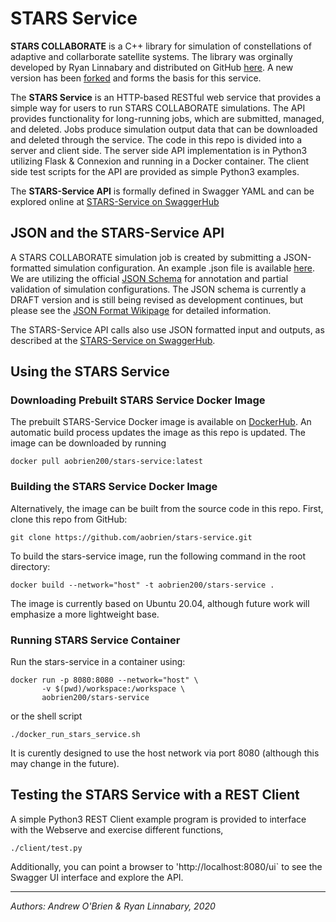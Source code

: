 # STARS Service 

**STARS COLLABORATE** is a C++ library for simulation of constellations of adaptive and collarborate satellite systems.  The library was orginally developed by Ryan Linnabary and distributed on GitHub [here](https://github.com/linnabary/collaborate).  A new version has been [forked](https://github.com/aobrien/stars-collaborate) and forms the basis for this service.  

The **STARS Service** is an HTTP-based RESTful web service that provides a simple way for users to run STARS COLLABORATE simulations.  The API provides functionality for long-running jobs, which are submitted, managed, and deleted.  Jobs produce simulation output data that can be downloaded and deleted through the service.  The code in this repo is divided into a server and client side.  The server side API implementation is in Python3 utilizing Flask & Connexion and running in a Docker container.  The client side test scripts for the API are provided as simple Python3 examples.  

The **STARS-Service API** is formally defined in Swagger YAML and can be explored online at [STARS-Service on SwaggerHub](https://app.swaggerhub.com/apis/aobrien/STARS-Service)

## JSON and the STARS-Service API

A STARS COLLABORATE simulation job is created by submitting a JSON-formatted simulation configuration. An example .json file is available [here](https://github.com/aobrien/stars-service/blob/master/json/example.json).  We are utilizing the official [JSON Schema](https://json-schema.org) for annotation and partial validation of simulation configurations.  The JSON schema is currently a DRAFT version and is still being revised as development continues, but please see the [JSON Format Wikipage](https://github.com/aobrien/stars-service/wiki/JSON-Format-for-STARS-Simulation-Configuration) for detailed information.

The STARS-Service API calls also use JSON formatted input and outputs, as described at the [STARS-Service on SwaggerHub](https://app.swaggerhub.com/apis/aobrien/STARS-Service).

## Using the STARS Service

### Downloading Prebuilt STARS Service Docker Image
The prebuilt STARS-Service Docker image is available on [DockerHub](https://hub.docker.com/r/aobrien200/stars-service).  An automatic build process updates the image as this repo is updated.  The image can be downloaded by running
```
docker pull aobrien200/stars-service:latest
```

### Building the STARS Service Docker Image
Alternatively, the image can be built from the source code in this repo.  First, clone this repo from GitHub:
```
git clone https://github.com/aobrien/stars-service.git
```
To build the stars-service image, run the following command in the root directory:
```
docker build --network="host" -t aobrien200/stars-service .
```
The image is currently based on Ubuntu 20.04, although future work will emphasize a more lightweight base.  

### Running STARS Service Container

Run the stars-service in a container using:
```
docker run -p 8080:8080 --network="host" \
       -v $(pwd)/workspace:/workspace \
       aobrien200/stars-service
```
or the shell script       
```
./docker_run_stars_service.sh
```
It is curently designed to use the host network via port 8080 (although this may change in the future). 

## Testing the STARS Service with a REST Client

A simple Python3 REST Client example program is provided to interface with the Webserve and exercise different functions, 
```
./client/test.py
```

Additionally, you can point a browser to 'http://localhost:8080/ui` to see the Swagger UI interface and explore the API.

---

*Authors: Andrew O'Brien & Ryan Linnabary, 2020*

